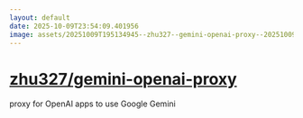 ```yaml
---
layout: default
date: 2025-10-09T23:54:09.401956
image: assets/20251009T195134945--zhu327--gemini-openai-proxy--20251009T200405722--cropped.png
---
```


# [zhu327/gemini-openai-proxy](https://github.com/zhu327/gemini-openai-proxy)

proxy for OpenAI apps to use Google Gemini
